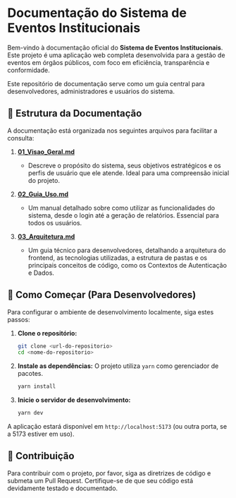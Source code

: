 # Documentação do Sistema de Eventos Institucionais

Bem-vindo à documentação oficial do **Sistema de Eventos Institucionais**. Este projeto é uma aplicação web completa desenvolvida para a gestão de eventos em órgãos públicos, com foco em eficiência, transparência e conformidade.

Este repositório de documentação serve como um guia central para desenvolvedores, administradores e usuários do sistema.

## 📂 Estrutura da Documentação

A documentação está organizada nos seguintes arquivos para facilitar a consulta:

1.  **[01_Visao_Geral.md](./01_Visao_Geral.md)**
    *   Descreve o propósito do sistema, seus objetivos estratégicos e os perfis de usuário que ele atende. Ideal para uma compreensão inicial do projeto.

2.  **[02_Guia_Uso.md](./02_Guia_Uso.md)**
    *   Um manual detalhado sobre como utilizar as funcionalidades do sistema, desde o login até a geração de relatórios. Essencial para todos os usuários.

3.  **[03_Arquitetura.md](./03_Arquitetura.md)**
    *   Um guia técnico para desenvolvedores, detalhando a arquitetura do frontend, as tecnologias utilizadas, a estrutura de pastas e os principais conceitos de código, como os Contextos de Autenticação e Dados.

## 🚀 Como Começar (Para Desenvolvedores)

Para configurar o ambiente de desenvolvimento localmente, siga estes passos:

1.  **Clone o repositório:**
    ```bash
    git clone <url-do-repositorio>
    cd <nome-do-repositorio>
    ```

2.  **Instale as dependências:**
    O projeto utiliza `yarn` como gerenciador de pacotes.
    ```bash
    yarn install
    ```

3.  **Inicie o servidor de desenvolvimento:**
    ```bash
    yarn dev
    ```

A aplicação estará disponível em `http://localhost:5173` (ou outra porta, se a 5173 estiver em uso).

## 🤝 Contribuição

Para contribuir com o projeto, por favor, siga as diretrizes de código e submeta um Pull Request. Certifique-se de que seu código está devidamente testado e documentado.
